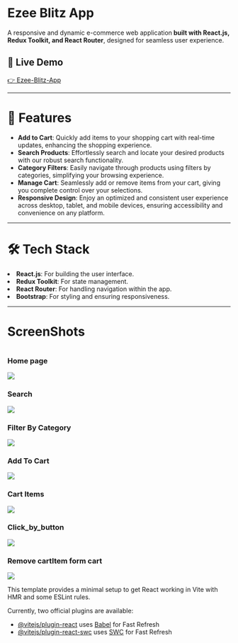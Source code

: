 <h1>Ezee Blitz App</h1>
<p>A responsive and dynamic e-commerce web application<strong> built with React.js, Redux Toolkit, and React Router</strong>, designed for seamless user experience.</p>
<h2>🚀 Live Demo</h2>
<a href="https://ezeeblitzapp.netlify.app/" target="_self">👉 Ezee-Blitz-App</a>
<hr/>
<h1>📌 Features</h1>
<ul>
<li><strong>Add to Cart</strong>: Quickly add items to your shopping cart with real-time updates, enhancing the shopping experience.</li>
<li><strong>Search Products</strong>: Effortlessly search and locate your desired products with our robust search functionality.</li>
<li><strong>Category Filters</strong>: Easily navigate through products using filters by categories, simplifying your browsing experience.</li>
<li><strong>Manage Cart</strong>: Seamlessly add or remove items from your cart, giving you complete control over your selections.</li>
<li><strong>Responsive Design</strong>: Enjoy an optimized and consistent user experience across desktop, tablet, and mobile devices, ensuring accessibility and convenience on any platform.</li>
</ul>

<hr/>
<h1>🛠️ Tech Stack</h1>
 <li><strong>React.js</strong>: For building the user interface.</li>
 <li><strong>Redux Toolkit</strong>: For state management.</li>
 <li><strong>React Router</strong>: For handling navigation within the app.</li>
 <li><strong>Bootstrap</strong>: For styling and ensuring responsiveness.</li>
  <ul>
</ul>
<hr/>
<h1>ScreenShots<h1>
<h3>Home page</h3>
<img src="project_screenshots/home_page.png">
<h3>Search</h3>
<img src="project_screenshots/product_search _wtih_name.png"/>
<h3>Filter By Category</h3>
<img src="project_screenshots/filter_by_category.png"/>
<h3>Add To Cart</h3>
<img src="project_screenshots/add_to_cart.png"/>
<h3>Cart Items</h3>
<img src="project_screenshots/cartItems.png"/>
<h3>Click_by_button</h3>
<img src="project_screenshots/click_buy_button.png"/>
<h3>Remove cartItem form cart</h3>
<img src="project_screenshots/remove_cartItem_from_cart.png"/>

This template provides a minimal setup to get React working in Vite with HMR and some ESLint rules.

Currently, two official plugins are available:

- [@vitejs/plugin-react](https://github.com/vitejs/vite-plugin-react/blob/main/packages/plugin-react/README.md) uses [Babel](https://babeljs.io/) for Fast Refresh
- [@vitejs/plugin-react-swc](https://github.com/vitejs/vite-plugin-react-swc) uses [SWC](https://swc.rs/) for Fast Refresh
